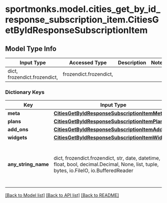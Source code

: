 # sportmonks.model.cities_get_by_id_response_subscription_item.CitiesGetByIdResponseSubscriptionItem

## Model Type Info
Input Type | Accessed Type | Description | Notes
------------ | ------------- | ------------- | -------------
dict, frozendict.frozendict,  | frozendict.frozendict,  |  | 

### Dictionary Keys
Key | Input Type | Accessed Type | Description | Notes
------------ | ------------- | ------------- | ------------- | -------------
**meta** | [**CitiesGetByIdResponseSubscriptionItemMeta**](CitiesGetByIdResponseSubscriptionItemMeta.md) | [**CitiesGetByIdResponseSubscriptionItemMeta**](CitiesGetByIdResponseSubscriptionItemMeta.md) |  | [optional] 
**plans** | [**CitiesGetByIdResponseSubscriptionItemPlans**](CitiesGetByIdResponseSubscriptionItemPlans.md) | [**CitiesGetByIdResponseSubscriptionItemPlans**](CitiesGetByIdResponseSubscriptionItemPlans.md) |  | [optional] 
**add_ons** | [**CitiesGetByIdResponseSubscriptionItemAddOns**](CitiesGetByIdResponseSubscriptionItemAddOns.md) | [**CitiesGetByIdResponseSubscriptionItemAddOns**](CitiesGetByIdResponseSubscriptionItemAddOns.md) |  | [optional] 
**widgets** | [**CitiesGetByIdResponseSubscriptionItemWidgets**](CitiesGetByIdResponseSubscriptionItemWidgets.md) | [**CitiesGetByIdResponseSubscriptionItemWidgets**](CitiesGetByIdResponseSubscriptionItemWidgets.md) |  | [optional] 
**any_string_name** | dict, frozendict.frozendict, str, date, datetime, int, float, bool, decimal.Decimal, None, list, tuple, bytes, io.FileIO, io.BufferedReader | frozendict.frozendict, str, BoolClass, decimal.Decimal, NoneClass, tuple, bytes, FileIO | any string name can be used but the value must be the correct type | [optional]

[[Back to Model list]](../../README.md#documentation-for-models) [[Back to API list]](../../README.md#documentation-for-api-endpoints) [[Back to README]](../../README.md)

